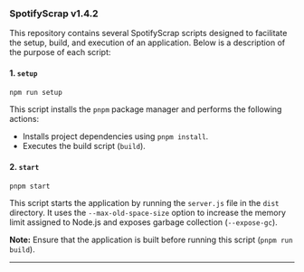 ### SpotifyScrap v1.4.2

This repository contains several SpotifyScrap scripts designed to facilitate the setup, build, and execution of an application. Below is a description of the purpose of each script:

#### 1. `setup`

```bash
npm run setup
```

This script installs the `pnpm` package manager and performs the following actions:

- Installs project dependencies using `pnpm install`.
- Executes the build script (`build`).

#### 2. `start`

```bash
pnpm start
```

This script starts the application by running the `server.js` file in the `dist` directory. It uses the `--max-old-space-size` option to increase the memory limit assigned to Node.js and exposes garbage collection (`--expose-gc`).

**Note:** Ensure that the application is built before running this script (`pnpm run build`).

---
